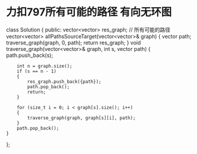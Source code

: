 # 力扣797所有可能的路径 有向无环图 
class Solution {
public:
    vector<vector<int>> res_graph;
    // 所有可能的路径
    vector<vector<int>> allPathsSourceTarget(vector<vector<int>>& graph) {
        vector<int> path;
        traverse_graph(graph, 0, path);
        return res_graph;
    }
    void traverse_graph(vector<vector<int>>& graph, int s, vector<int> path) {
        path.push_back(s);

        int n = graph.size();
        if (s == n - 1)
        {
            res_graph.push_back({path});
            path.pop_back();
            return;
        }

        for (size_t i = 0; i < graph[s].size(); i++)
        {
            traverse_graph(graph, graph[s][i], path);
        }
        path.pop_back(); 
    }

};
